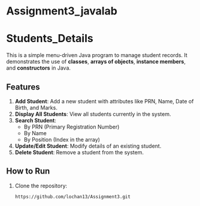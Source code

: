 # Assignment3_javalab
# Students_Details

This is a simple menu-driven Java program to manage student records. It demonstrates the use of **classes**, **arrays of objects**, **instance members**, and **constructors** in Java.

## Features

1. **Add Student**: Add a new student with attributes like PRN, Name, Date of Birth, and Marks.
2. **Display All Students**: View all students currently in the system.
3. **Search Student**:
   - By PRN (Primary Registration Number)
   - By Name
   - By Position (Index in the array)
4. **Update/Edit Student**: Modify details of an existing student.
5. **Delete Student**: Remove a student from the system.

## How to Run

1. Clone the repository:
   ```bash
   https://github.com/lochan13/Assignment3.git
   ```
